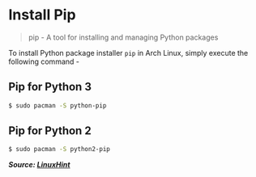 # Install Pip

> pip - A tool for installing and managing Python packages

To install Python package installer `pip` in Arch Linux, simply execute the following command -

## Pip for Python 3

```bash
$ sudo pacman -S python-pip
```

## Pip for Python 2

```bash
$ sudo pacman -S python2-pip
```

**_Source: [LinuxHint](https://linuxhint.com/install_pip_archlinux/)_**
